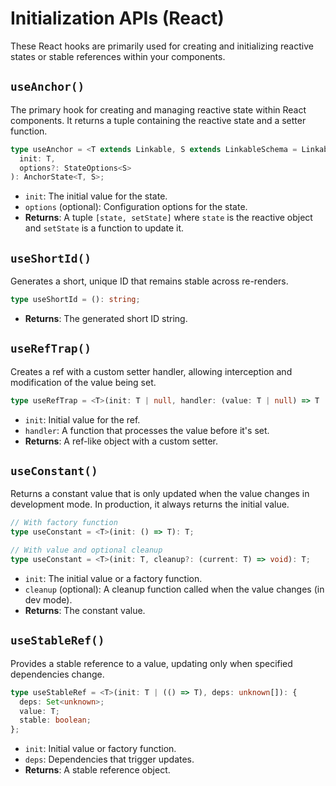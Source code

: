 # Initialization APIs (React)

These React hooks are primarily used for creating and initializing reactive states or stable references within your components.

## `useAnchor()`

The primary hook for creating and managing reactive state within React components. It returns a tuple containing the reactive state and a setter function.

```typescript
type useAnchor = <T extends Linkable, S extends LinkableSchema = LinkableSchema>(
  init: T,
  options?: StateOptions<S>
): AnchorState<T, S>;
```

- `init`: The initial value for the state.
- `options` (optional): Configuration options for the state.
- **Returns**: A tuple `[state, setState]` where `state` is the reactive object and `setState` is a function to update it.

## `useShortId()`

Generates a short, unique ID that remains stable across re-renders.

```typescript
type useShortId = (): string;
```

- **Returns**: The generated short ID string.

## `useRefTrap()`

Creates a ref with a custom setter handler, allowing interception and modification of the value being set.

```typescript
type useRefTrap = <T>(init: T | null, handler: (value: T | null) => T | null): RefObject<T | null>;
```

- `init`: Initial value for the ref.
- `handler`: A function that processes the value before it's set.
- **Returns**: A ref-like object with a custom setter.

## `useConstant()`

Returns a constant value that is only updated when the value changes in development mode. In production, it always returns the initial value.

```typescript
// With factory function
type useConstant = <T>(init: () => T): T;

// With value and optional cleanup
type useConstant = <T>(init: T, cleanup?: (current: T) => void): T;
```

- `init`: The initial value or a factory function.
- `cleanup` (optional): A cleanup function called when the value changes (in dev mode).
- **Returns**: The constant value.

## `useStableRef()`

Provides a stable reference to a value, updating only when specified dependencies change.

```typescript
type useStableRef = <T>(init: T | (() => T), deps: unknown[]): {
  deps: Set<unknown>;
  value: T;
  stable: boolean;
};
```

- `init`: Initial value or factory function.
- `deps`: Dependencies that trigger updates.
- **Returns**: A stable reference object.

